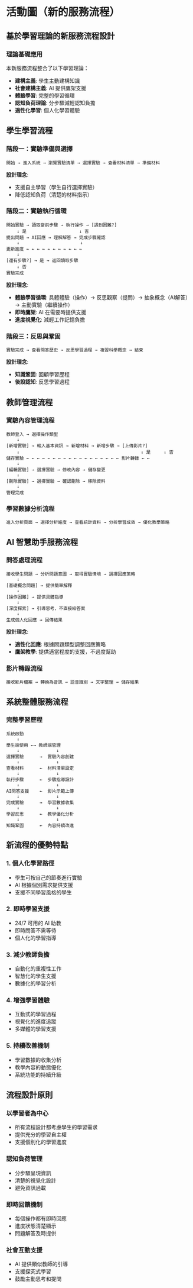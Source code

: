 # 活動圖（新的服務流程）

## 基於學習理論的新服務流程設計

### 理論基礎應用
本新服務流程整合了以下學習理論：
- **建構主義**: 學生主動建構知識
- **社會建構主義**: AI 提供鷹架支援
- **體驗學習**: 完整的學習循環
- **認知負荷理論**: 分步驟減輕認知負擔
- **適性化學習**: 個人化學習體驗

## 學生學習流程

### 階段一：實驗準備與選擇
```
開始 → 進入系統 → 瀏覽實驗清單 → 選擇實驗 → 查看材料清單 → 準備材料
```

**設計理念**: 
- 支援自主學習（學生自行選擇實驗）
- 降低認知負荷（清楚的材料指示）

### 階段二：實驗執行循環
```
開始實驗 → 讀取當前步驟 → 執行操作 → [遇到困難?] 
    ↓ 是                    ↓ 否
提出問題 → AI回應 → 理解解答 → 完成步驟確認
    ↓                       ↓
更新進度 ← ← ← ← ← ← ← ← ← ← ← 
    ↓
[還有步驟?] → 是 → 返回讀取步驟
    ↓ 否
實驗完成
```

**設計理念**:
- **體驗學習循環**: 具體體驗（操作）→ 反思觀察（提問）→ 抽象概念（AI解答）→ 主動實驗（繼續操作）
- **即時鷹架**: AI 在需要時提供支援
- **進度視覺化**: 減輕工作記憶負擔

### 階段三：反思與鞏固
```
實驗完成 → 查看問答歷史 → 反思學習過程 → 複習科學概念 → 結束
```

**設計理念**:
- **知識鞏固**: 回顧學習歷程
- **後設認知**: 反思學習過程

## 教師管理流程

### 實驗內容管理流程
```
教師登入 → 選擇操作類型
    ↓
[新增實驗] → 輸入基本資訊 → 新增材料 → 新增步驟 → [上傳影片?]
    ↓                                              ↓ 是     ↓ 否
儲存實驗 ← ← ← ← ← ← ← ← ← ← ← ← ← ← ← ← ← ← 影片轉錄 ← ← 
    ↓
[編輯實驗] → 選擇實驗 → 修改內容 → 儲存變更
    ↓
[刪除實驗] → 選擇實驗 → 確認刪除 → 移除資料
    ↓
管理完成
```

### 學習數據分析流程
```
進入分析頁面 → 選擇分析維度 → 查看統計資料 → 分析學習成效 → 優化教學策略
```

## AI 智慧助手服務流程

### 問答處理流程
```
接收學生問題 → 分析問題意圖 → 取得實驗情境 → 選擇回應策略
    ↓
[基礎概念問題] → 提供簡單解釋
    ↓
[操作困難] → 提供具體指導
    ↓
[深度探索] → 引導思考，不直接給答案
    ↓
生成個人化回應 → 回傳結果
```

**設計理念**:
- **適性化回應**: 根據問題類型調整回應策略
- **鷹架教學**: 提供適當程度的支援，不過度幫助

### 影片轉錄流程
```
接收影片檔案 → 轉換為音訊 → 語音識別 → 文字整理 → 儲存結果
```

## 系統整體服務流程

### 完整學習歷程
```
系統啟動
    ↓
學生端使用 ←→ 教師端管理
    ↓              ↓
選擇實驗      →  實驗內容創建
    ↓              ↓
查看材料      ←  材料清單設定
    ↓              ↓
執行步驟      ←  步驟指導設計
    ↓              ↓
AI問答支援    ←  影片示範上傳
    ↓              ↓
完成實驗      →  學習數據收集
    ↓              ↓
學習反思      ←  教學優化分析
    ↓              ↓
知識鞏固      ←  內容持續改進
```

## 新流程的優勢特點

### 1. 個人化學習路徑
- 學生可按自己的節奏進行實驗
- AI 根據個別需求提供支援
- 支援不同學習風格的學生

### 2. 即時學習支援
- 24/7 可用的 AI 助教
- 即時問答不需等待
- 個人化的學習指導

### 3. 減少教師負擔
- 自動化的重複性工作
- 智慧化的學生支援
- 數據化的學習分析

### 4. 增強學習體驗
- 互動式的學習過程
- 視覺化的進度追蹤
- 多媒體的學習支援

### 5. 持續改善機制
- 學習數據的收集分析
- 教學內容的動態優化
- 系統功能的持續升級

## 流程設計原則

### 以學習者為中心
- 所有流程設計都考慮學生的學習需求
- 提供充分的學習自主權
- 支援個別化的學習進度

### 認知負荷管理
- 分步驟呈現資訊
- 清楚的視覺化設計
- 避免資訊過載

### 即時回饋機制
- 每個操作都有即時回應
- 進度狀態清楚顯示
- 問題解答及時提供

### 社會互動支援
- AI 提供類似教師的引導
- 支援探究式學習
- 鼓勵主動思考和提問 